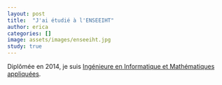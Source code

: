 ```yaml
---
layout: post
title:  "J'ai étudié à l'ENSEEIHT"
author: erica
categories: []
image: assets/images/enseeiht.jpg
study: true
---
```


Diplômée en 2014, je suis <a href="https://fr.wikipedia.org/wiki/ENSEEIHT" target="_blank">Ingénieure en Informatique et Mathématiques appliquées</a>.
